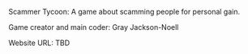 Scammer Tycoon: A game about scamming people for personal gain.

Game creator and main coder: Gray Jackson-Noell

Website URL: TBD
